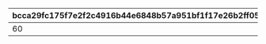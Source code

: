 |bcca29fc175f7e2f2c4916b44e6848b57a951bf1f17e26b2ff0573d08e231019|ed1cf9f741c2c6b83c384d360f06492d6e17e3adddb919ccdeec308d34ab5250|3ec64e06646b7a57fd4b1669eca9e1b6ee52e4832f6ae12b41c940ce8dbef719|a57df276a5ecb2add3327e84079c95af6e6d376f876002ecea495cee4a5c1c1c|5e15f01262f63220d0ca6d40cb2b6ad9d2dd1cc57613355c95ae7f79b45a7c6e|55e90ce91593662d651bcd68dc9d8e03b5fd5d8cd89aa46e563c3115b5b6252f|656725eb9b2885023833e4056262c80de314af8fed447c92603caa7cb1214309|422a20e8124bae800ff4442f893a51a9ee48bd8d02701f29befd493b6b440c3b|7469588fc876de892650cc83b31785616efef1d3c9e6b1b968557a5d2efe88cf|fbd61585c44ab13a7d0a0793172066008160a4b15ef1c1e26ea197d67379c94a|
| --- | --- | --- | --- | --- | --- | --- | --- | --- | --- |
|60|30|109101|500|1|2|109001|1|1|600|